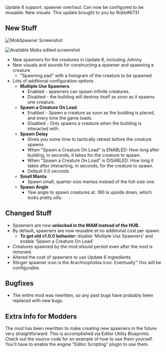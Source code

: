 Update 6 support, spawner overhaul. Can now be configured to be reusable. New visuals. This update brought to you by Robb#6731




## New Stuff

![MobSpawner Screenshot](https://i.imgur.com/NeFSKWj.jpg)

![Available Mobs edited screenshot](https://i.imgur.com/0CS7hDG.png)

- New spawners for the creatures in Update 6, including Johnny
- New visuals and sounds for constructing a spawner and spawning a creature
  - "Spawning pad" with a hologram of the creature to be spawned
- Lots of additional configuration options
  - **Multiple Use Spawners**
    - Enabled - spawners can spawn infinite creatures.
    - Disabled - the building will destroy itself as soon as it spawns one creature.
  - **Spawn a Creature On Load**
    - Enabled - Spawn a creature as soon as the building is placed, and every time the game loads.
    - Disabled - Only spawns a creature when the building is interacted with.
  - **Spawn Delay**
    - Gives you some time to tactically retreat before the creature spawns
    - When "Spawn a Creature On Load" is ENABLED: How long after building, in seconds, it takes for the creature to spawn.
    - When "Spawn a Creature On Load" is DISABLED: How long it takes after interacting, in seconds, for the creature to spawn.
    - Default 0.0 seconds
  - **Small Manta**
    - Spawn small, quarter-size mantas instead of the full-size one.
  - **Spawn Angle**
    - Yaw angle to spawn creatures at. 180 is upside down, which looks pretty silly.

## Changed Stuff

- Spawners are now **unlocked in the MAM instead of the HUB.**
- By default, spawners are now reusable at no additional cost per spawn.
  - **To get old v1.0.0 behavior:** disable 'Multiple Use Spawners' and enable 'Spawn a Creature On Load'
- Creatures spawned by the mod _should_ persist even after the mod is removed.
- Altered the cost of spawners to use Update 6 ingredients.
- Stinger spawner icon is the Arachnophobia icon. Eventually™ this will be configurable.

## Bugfixes

- The entire mod was rewritten, so any past bugs have probably been replaced with new bugs.

## Extra Info for Modders

The mod has been rewritten to make creating new spawners in the future very straightforward.
This is accomplished via Editor Utility Blueprints.
Check out the source code for an example of how to use them yourself.
You'll have to enable the engine "Editor Scripting" plugin to use them.

